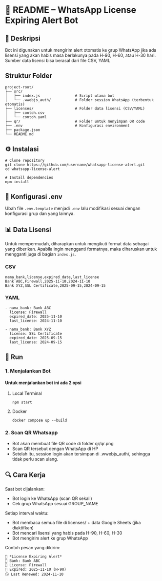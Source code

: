# 📄 README – WhatsApp License Expiring Alert Bot
## 📌 Deskripsi
Bot ini digunakan untuk mengirim alert otomatis ke grup WhatsApp jika ada lisensi yang akan habis masa berlakunya pada H-90, H-60, atau H-30 hari.
Sumber data lisensi bisa berasal dari file CSV, YAML

## Struktur Folder
```
project-root/
├── src/
│   ├── index.js                # Script utama bot
│   └── .wwebjs_auth/           # Folder session WhatsApp (terbentuk otomatis)
├── licenses/                   # Folder data lisensi (CSV/YAML)
│   ├── contoh.csv
│   └── contoh.yaml
├── qr/                         # Folder untuk menyimpan QR code
├── .env                        # Konfigurasi environment
├── package.json
└── README.md
```

## ⚙️ Instalasi
```
# Clone repository
git clone https://github.com/username/whatsapp-license-alert.git
cd whatsapp-license-alert

# Install dependencies
npm install
```

## 📝 Konfigurasi .env
Ubah file ```.env.template``` menjadi ```.env``` lalu modifikasi sesuai dengan konfigurasi grup dan yang lainnya. 

## 📊 Data Lisensi
Untuk mempermudah, diharapkan untuk mengikuti format data sebagai yang diberikan. Apabila ingin mengganti formatnya, maka diharuskan untuk mengganti juga di bagian ```index.js```.

### CSV
```
nama_bank,license,expired_date,last_license
Bank ABC,Firewall,2025-11-10,2024-11-10
Bank XYZ,SSL Certificate,2025-09-15,2024-09-15
```
### YAML
```
- nama_bank: Bank ABC
  license: Firewall
  expired_date: 2025-11-10
  last_license: 2024-11-10

- nama_bank: Bank XYZ
  license: SSL Certificate
  expired_date: 2025-09-15
  last_license: 2024-09-15
```

## 🚀 Run
### 1. Menjalankan Bot
#### Untuk menjalankan bot ini ada 2 opsi 
1. Local Terminal
    ```
    npm start
    ```
2. Docker
    ```
    docker compose up --build
    ```

### 2. Scan QR Whatsapp
- Bot akan membuat file QR code di folder qr/qr.png
- Scan QR tersebut dengan WhatsApp di HP 
- Setelah itu, session login akan tersimpan di .wwebjs_auth/, sehingga tidak perlu scan ulang.

## 🔍 Cara Kerja
Saat bot dijalankan:
- Bot login ke WhatsApp (scan QR sekali)
- Cek grup WhatsApp sesuai GROUP_NAME

Setiap interval waktu:
- Bot membaca semua file di licenses/ + data Google Sheets (jika diaktifkan)
- Bot mencari lisensi yang habis pada H-90, H-60, H-30
- Bot mengirim alert ke grup WhatsApp

Contoh pesan yang dikirim:
```
🔔 *License Expiring Alert*
🏦 Bank: Bank ABC
🔐 License: Firewall
📅 Expired: 2025-11-10 (H-90)
🕓 Last Renewed: 2024-11-10
```
